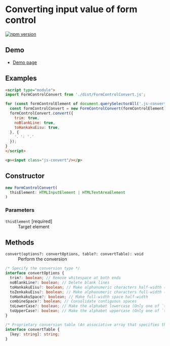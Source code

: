 # Converting input value of form control

[![npm version](https://badge.fury.io/js/%40saekitominaga%2Fhtmlformcontrolelement-convert.svg)](https://badge.fury.io/js/%40saekitominaga%2Fhtmlformcontrolelement-convert)

## Demo

- [Demo page](https://saekitominaga.github.io/htmlformcontrolelement-convert/demo.html)

## Examples

```HTML
<script type="module">
import FormControlConvert from './dist/FormControlConvert.js';

for (const formControlElement of document.querySelectorAll('.js-convert')) {
  const formControlConvert = new FormControlConvert(formControlElement);
  formControlConvert.convert({
    trim: true,
    noBlankLine: true,
    toHankakuEisu: true,
  }, {
    '．': '.'
  });
}
</script>

<p><input class="js-convert"/></p>
```

## Constructor

```TypeScript
new FormControlConvert(
  thisElement: HTMLInputElement | HTMLTextAreaElement
)
```

### Parameters

<dl>
<dt><code>thisElement</code> [required]</dt>
<dd>Target element</dd>
</dl>

## Methods

<dl>
<dt><code>convert(options?: convertOptions, table?: convertTable): void</code></dt>
<dd>Perform the conversion</dd>
</dl>

```TypeScript
/* Specify the conversion type */
interface convertOptions {
  trim?: boolean; // Remove whitespace at both ends
  noBlankLine?: boolean; // Delete blank lines
  toHankakuEisu?: boolean; // Make alphanumeric characters half-width (Only one of `toHankakuEisu` and toZenkakuEisu` can be specified)
  toZenkakuEisu?: boolean; // Make alphanumeric characters full-width (Only one of `toHankakuEisu` and toZenkakuEisu` can be specified)
  toHankakuSpace?: boolean; // Make full-width space half-width
  combineSpace?: boolean; // Consolidate contiguous spaces
  toLowerCase?: boolean; // Make the alphabet lowercase (Only one of `toLowerCase` and `toUpperCase` can be specified)
  toUpperCase?: boolean; // Make the alphabet uppercase (Only one of `toLowerCase` and `toUpperCase` can be specified)
}

/* Proprietary conversion table (An associative array that specifies the character string before conversion as the key and the character string after conversion as the value) */
interface convertTable {
  [key: string]: string;
}
```